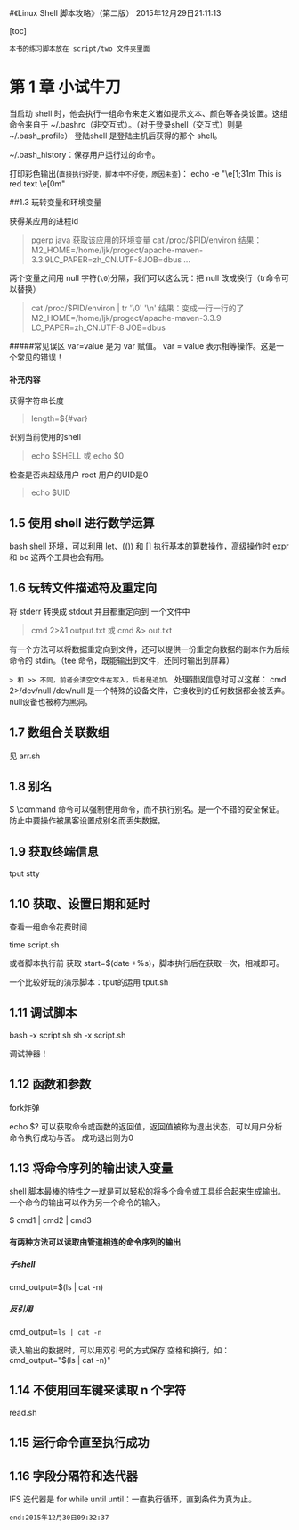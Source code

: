 #《Linux Shell 脚本攻略》（第二版） 2015年12月29日21:11:13
	
[toc]
	
`本书的练习脚本放在 script/two 文件夹里面`
	
# 第 1 章 小试牛刀
	
当启动 shell 时，他会执行一组命令来定义诸如提示文本、颜色等各类设置。这组命令来自于 ~/.bashrc（非交互式）。（对于登录shell（交互式）则是 ~/.bash_profile）
登陆shell 是登陆主机后获得的那个 shell。
	
~/.bash_history：保存用户运行过的命令。
	
打印彩色输出(`直接执行好使，脚本中不好使，原因未查`)：
echo -e "\e[1;31m This is red text \e[0m"
	
##1.3 玩转变量和环境变量
	
获得某应用的进程id
>pgerp java
获取该应用的环境变量
>cat /proc/$PID/environ
>结果：M2_HOME=/home/ljk/progect/apache-maven-3.3.9LC_PAPER=zh_CN.UTF-8JOB=dbus ...
	
两个变量之间用 null 字符(`\0`)分隔，我们可以这么玩：把 null 改成换行（tr命令可以替换）
>cat /proc/$PID/environ | tr '\0' '\n'
>结果：变成一行一行的了
>M2_HOME=/home/ljk/progect/apache-maven-3.3.9
>LC_PAPER=zh_CN.UTF-8
>JOB=dbus 

#####常见误区
var=value 是为 var 赋值。
var = value 表示相等操作。这是一个常见的错误！
	
#### 补充内容
获得字符串长度
>length=${#var}
	
识别当前使用的shell
>echo $SHELL  或 echo $0
	
检查是否未超级用户
root 用户的UID是0
>echo $UID
	
## 1.5 使用 shell 进行数学运算
bash shell 环境，可以利用 let、(()) 和 [] 执行基本的算数操作，高级操作时 expr 和 bc 这两个工具也会有用。
	
## 1.6 玩转文件描述符及重定向

将 stderr 转换成 stdout 并且都重定向到 一个文件中
>cmd 2>&1 output.txt 或 cmd &> out.txt

有一个方法可以将数据重定向到文件，还可以提供一份重定向数据的副本作为后续命令的 stdin。（tee 命令，既能输出到文件，还同时输出到屏幕）

`> 和 >> 不同，前者会清空文件在写入，后者是追加。`
处理错误信息时可以这样：
cmd 2>/dev/null
/dev/null 是一个特殊的设备文件，它接收到的任何数据都会被丢弃。null设备也被称为黑洞。

## 1.7 数组合关联数组
见 arr.sh

## 1.8 别名
$ \command 命令可以强制使用命令，而不执行别名。是一个不错的安全保证。防止中要操作被黑客设置成别名而丢失数据。

## 1.9 获取终端信息
tput stty

## 1.10 获取、设置日期和延时
查看一组命令花费时间

time script.sh

或者脚本执行前 获取 start=$(date +%s)，脚本执行后在获取一次，相减即可。

一个比较好玩的演示脚本：tput的运用
tput.sh

## 1.11 调试脚本
bash -x script.sh
sh -x script.sh

调试神器！

## 1.12 函数和参数

fork炸弹

echo $? 可以获取命令或函数的返回值，返回值被称为退出状态，可以用户分析命令执行成功与否。 成功退出则为0

## 1.13 将命令序列的输出读入变量
shell 脚本最棒的特性之一就是可以轻松的将多个命令或工具组合起来生成输出。
一个命令的输出可以作为另一个命令的输入。

$ cmd1 | cmd2 | cmd3

#### 有两种方法可以读取由管道相连的命令序列的输出
##### 子shell
cmd_output=$(ls | cat -n)

##### 反引用
cmd_output=`ls | cat -n`


读入输出的数据时，可以用双引号的方式保存 空格和换行，如：
cmd_output="$(ls | cat -n)"


## 1.14 不使用回车键来读取 n 个字符

read.sh

## 1.15 运行命令直至执行成功

## 1.16 字段分隔符和迭代器
IFS
迭代器是
for while until
until：一直执行循环，直到条件为真为止。

`end:2015年12月30日09:32:37`

